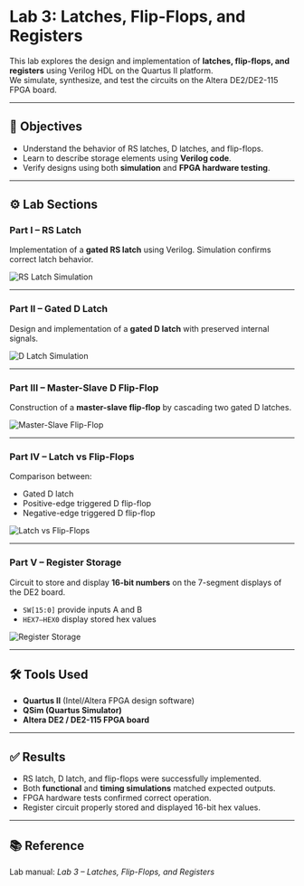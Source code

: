 # Lab 3: Latches, Flip-Flops, and Registers

This lab explores the design and implementation of **latches, flip-flops, and registers** using Verilog HDL on the Quartus II platform.  
We simulate, synthesize, and test the circuits on the Altera DE2/DE2-115 FPGA board.

---

## 📌 Objectives
- Understand the behavior of RS latches, D latches, and flip-flops.  
- Learn to describe storage elements using **Verilog code**.  
- Verify designs using both **simulation** and **FPGA hardware testing**.  

---

## ⚙️ Lab Sections

### Part I – RS Latch
Implementation of a **gated RS latch** using Verilog. Simulation confirms correct latch behavior.  

![RS Latch Simulation](images/rs_latch.gif)

---

### Part II – Gated D Latch
Design and implementation of a **gated D latch** with preserved internal signals.  

![D Latch Simulation](images/d_latch.gif)

---

### Part III – Master-Slave D Flip-Flop
Construction of a **master-slave flip-flop** by cascading two gated D latches.  

![Master-Slave Flip-Flop](images/ms_flipflop.gif)

---

### Part IV – Latch vs Flip-Flops
Comparison between:  
- Gated D latch  
- Positive-edge triggered D flip-flop  
- Negative-edge triggered D flip-flop  

![Latch vs Flip-Flops](images/latch_vs_flops.gif)

---

### Part V – Register Storage
Circuit to store and display **16-bit numbers** on the 7-segment displays of the DE2 board.  
- `SW[15:0]` provide inputs A and B  
- `HEX7–HEX0` display stored hex values  

![Register Storage](images/register_storage.gif)

---

## 🛠️ Tools Used
- **Quartus II** (Intel/Altera FPGA design software)  
- **QSim (Quartus Simulator)**  
- **Altera DE2 / DE2-115 FPGA board**  

---

## ✅ Results
- RS latch, D latch, and flip-flops were successfully implemented.  
- Both **functional** and **timing simulations** matched expected outputs.  
- FPGA hardware tests confirmed correct operation.  
- Register circuit properly stored and displayed 16-bit hex values.

---

## 📚 Reference
Lab manual: *Lab 3 – Latches, Flip-Flops, and Registers*
